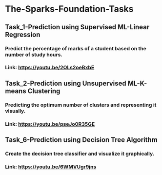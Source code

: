 # The-Sparks-Foundation-Tasks
## Task_1-Prediction using Supervised ML-Linear Regression
### Predict the percentage of marks of a student based on the number of study hours.
### Link: https://youtu.be/2OLs2oeBxbE
## Task_2-Prediction using Unsupervised ML-K-means Clustering
### Predicting the optimum number of clusters and representing it visually.
### Link: https://youtu.be/pseJo0R35GE
## Task_6-Prediction using Decision Tree Algorithm
### Create the decision tree classifier and visualize it graphically.
### Link: https://youtu.be/6WMVUgr9jns
